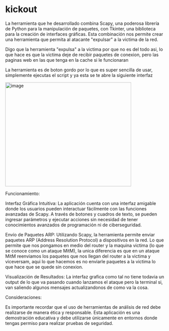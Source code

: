 # kickout
La herramienta que he desarrollado combina Scapy, una poderosa librería de Python para la manipulación de paquetes, con Tkinter, una biblioteca para la creación de interfaces gráficas. Esta combinación nos permite crear una herramienta que permita al atacante "expulsar" a la victima de la red.

Digo que la herramienta "expulsa" a la victima por que no es del todo asi, lo que hace es que la victima deje de recibir paquetes de conexion, pero las paginas web en las que tenga en la cache si le funcionaran 

La herramienta es de boton gordo por lo que es super sencilla de usar, simplemente ejecutas el script y ya esta se te abre la siguiente interfaz

<img width="399" height="329" alt="image" src="https://github.com/user-attachments/assets/ac9e835d-2167-4a49-9ddc-3ab0b1079b33" />

Funcionamiento:

Interfaz Gráfica Intuitiva: La aplicación cuenta con una interfaz amigable donde los usuarios pueden interactuar fácilmente con las funciones avanzadas de Scapy. A través de botones y cuadros de texto, se pueden ingresar parámetros y ejecutar acciones sin necesidad de tener conocimientos avanzados de programación ni de ciberseguridad.

Envío de Paquetes ARP: Utilizando Scapy, la herramienta permite enviar paquetes ARP (Address Resolution Protocol) a dispositivos en la red. Lo que permite que nos pongamos en medio del router y la maquina victima (lo que se conoce como un ataque MitM), la unica diferencia es que en un ataque MitM reenviamos los paquetes que nos llegan del router a la victima y viceversam, aqui lo que hacemos es no enviarle paquetes a la victima lo que hace que se quede sin conexion.

Visualización de Resultados: La interfaz grafica como tal no tiene todavia un output de lo que va pasando cuando lanzamos el ataque pero la terminal si, van saliendo algunos mensajes actualizandonos de como va la cosa.

Consideraciones:

Es importante recordar que el uso de herramientas de análisis de red debe realizarse de manera ética y responsable. Esta aplicación es una demostración educativa y debe utilizarse únicamente en entornos donde tengas permiso para realizar pruebas de seguridad.



